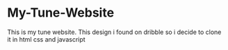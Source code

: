 # My-Tune-Website
This is my tune website. This design i found on dribble so i decide to clone it in html css and javascript
